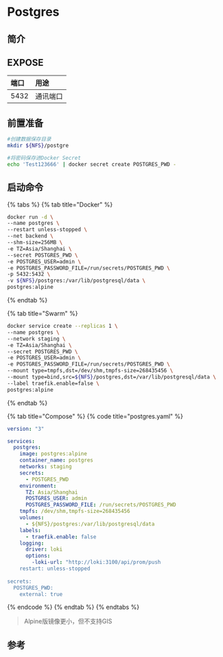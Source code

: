 # Postgres

## 简介



## EXPOSE

| 端口 | 用途 |
| :--- | :--- |
| 5432 | 通讯端口 |



## 前置准备

```bash
#创建数据保存目录
mkdir ${NFS}/postgre

#将密码保存进Docker Secret
echo 'Test123666' | docker secret create POSTGRES_PWD -
```

## 启动命令

{% tabs %}
{% tab title="Docker" %}
```bash
docker run -d \
--name postgres \
--restart unless-stopped \
--net backend \
--shm-size=256MB \
-e TZ=Asia/Shanghai \
--secret POSTGRES_PWD \
-e POSTGRES_USER=admin \
-e POSTGRES_PASSWORD_FILE=/run/secrets/POSTGRES_PWD \
-p 5432:5432 \ 
-v ${NFS}/postgres:/var/lib/postgresql/data \
postgres:alpine
```
{% endtab %}

{% tab title="Swarm" %}
```bash
docker service create --replicas 1 \
--name postgres \
--network staging \
-e TZ=Asia/Shanghai \
--secret POSTGRES_PWD \
-e POSTGRES_USER=admin \
-e POSTGRES_PASSWORD_FILE=/run/secrets/POSTGRES_PWD \
--mount type=tmpfs,dst=/dev/shm,tmpfs-size=268435456 \
--mount type=bind,src=${NFS}/postgres,dst=/var/lib/postgresql/data \
--label traefik.enable=false \
postgres:alpine
```
{% endtab %}

{% tab title="Compose" %}
{% code title="postgres.yaml" %}
```yaml
version: "3"

services:
  postgres:
    image: postgres:alpine
    container_name: postgres
    networks: staging
    secrets: 
      - POSTGRES_PWD
    environment: 
      TZ: Asia/Shanghai
      POSTGRES_USER: admin
      POSTGRES_PASSWORD_FILE: /run/secrets/POSTGRES_PWD
    tmpfs: /dev/shm,tmpfs-size=268435456
    volumes: 
      - ${NFS}/postgres:/var/lib/postgresql/data
    labels: 
      - traefik.enable: false
    logging: 
      driver: loki
      options: 
        -loki-url: "http://loki:3100/api/prom/push
    restart: unless-stopped
    
secrets: 
  POSTGRES_PWD:
    external: true
```
{% endcode %}
{% endtab %}
{% endtabs %}

> Alpine版镜像更小，但不支持GIS

##  参考

